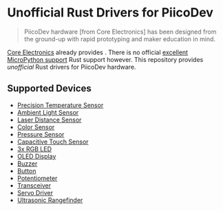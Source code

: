 # Unofficial Rust Drivers for PiicoDev

> PiicoDev hardware \[from Core Electronics\] has been designed from the
> ground-up with rapid prototyping and maker education in mind.

[Core Electronics] already provides .  There is no official [excellent
MicroPython support] Rust support however.  This repository provides
_unofficial_ Rust drivers for PiicoDev hardware.

## Supported Devices

- [Precision Temperature Sensor](./p1/)
- [Ambient Light Sensor](./p3/)
- [Laser Distance Sensor](./p7/)
- [Color Sensor](./p10/)
- [Pressure Sensor](./p11/)
- [Capacitive Touch Sensor](./p12/)
- [3x RGB LED](./p13/)
- [OLED Display](./p14/)
- [Buzzer](./p18/)
- [Button](./p21/)
- [Potentiometer](./p22/)
- [Transceiver](./p27/)
- [Servo Driver](./p29/)
- [Ultrasonic Rangefinder](./p30/)

[Core Electronics]: https://core-electronics.com.au
[excellent MicroPython support]: https://github.com/CoreElectronics
